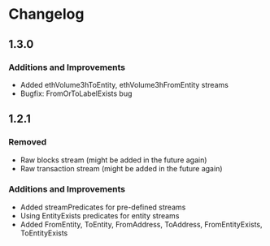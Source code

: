 # Changelog

## 1.3.0

### Additions and Improvements

- Added ethVolume3hToEntity, ethVolume3hFromEntity streams
- Bugfix: FromOrToLabelExists bug

## 1.2.1

### Removed

- Raw blocks stream (might be added in the future again)
- Raw transaction stream (might be added in the future again)

### Additions and Improvements

- Added streamPredicates for pre-defined streams
- Using EntityExists predicates for entity streams
- Added FromEntity, ToEntity, FromAddress, ToAddress, FromEntityExists, ToEntityExists


